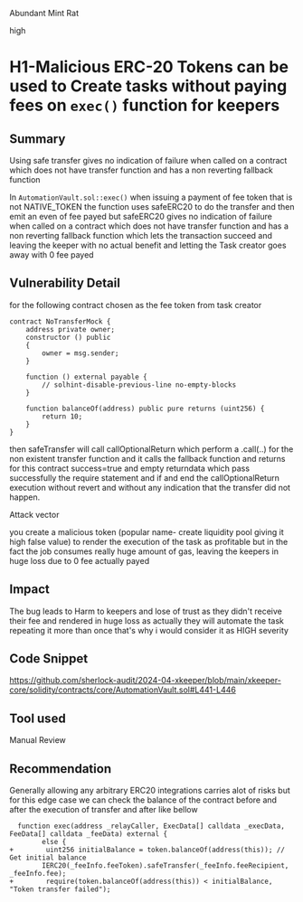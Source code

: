 Abundant Mint Rat

high

# H1-Malicious ERC-20 Tokens can be used to Create tasks without paying fees on `exec()` function for keepers

## Summary
Using safe transfer gives no indication of failure when called on a contract which does not have transfer function and has a non reverting fallback function

In ``AutomationVault.sol::exec()`` when issuing a payment of fee token that is not NATIVE_TOKEN the function uses safeERC20 to do the transfer and then emit an even of fee payed but safeERC20 gives no indication of failure when called on a contract which does not have transfer function and has a non reverting fallback function which lets the transaction succeed and leaving the keeper with no actual benefit and letting the Task creator goes away with 0 fee payed 
 
## Vulnerability Detail

for the following contract chosen as the fee token from task creator
```solidity
contract NoTransferMock {
    address private owner;
    constructor () public
    {
        owner = msg.sender;
    }

    function () external payable {
        // solhint-disable-previous-line no-empty-blocks
    }

    function balanceOf(address) public pure returns (uint256) {
        return 10;
    }
}
```
then safeTransfer will call callOptionalReturn which perform a .call(..) for the non existent transfer function and it calls the fallback function and returns for this contract success=true and empty returndata which pass successfully the require statement and if and end the callOptionalReturn execution without revert and without any indication that the transfer did not happen.


Attack vector

you create a malicious token (popular name- create liquidity pool giving it high false value) to render the execution of the task as profitable but in the fact the job consumes really huge amount of gas, leaving the keepers in huge loss due to 0 fee actually payed

## Impact

The bug leads to Harm to keepers and lose of trust as they didn't receive their fee and rendered in huge loss as actually they will automate the task repeating it more than once that's why i would consider it as HIGH severity 
## Code Snippet
https://github.com/sherlock-audit/2024-04-xkeeper/blob/main/xkeeper-core/solidity/contracts/core/AutomationVault.sol#L441-L446

## Tool used

Manual Review

## Recommendation
Generally allowing any arbitrary ERC20 integrations carries alot of risks but for this edge case we can check the balance of the contract before and after the execution of transfer and after like bellow
```solidity
  function exec(address _relayCaller, ExecData[] calldata _execData, FeeData[] calldata _feeData) external {
        else {
+        uint256 initialBalance = token.balanceOf(address(this)); // Get initial balance
        IERC20(_feeInfo.feeToken).safeTransfer(_feeInfo.feeRecipient, _feeInfo.fee);
+        require(token.balanceOf(address(this)) < initialBalance, "Token transfer failed");
```